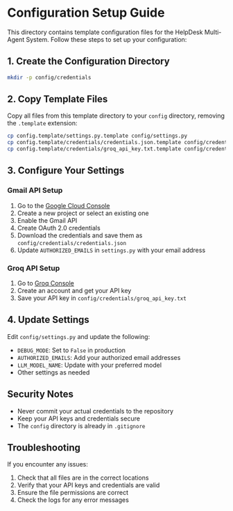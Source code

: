 # Configuration Setup Guide

This directory contains template configuration files for the HelpDesk Multi-Agent System. Follow these steps to set up your configuration:

## 1. Create the Configuration Directory

```bash
mkdir -p config/credentials
```

## 2. Copy Template Files

Copy all files from this template directory to your `config` directory, removing the `.template` extension:

```bash
cp config.template/settings.py.template config/settings.py
cp config.template/credentials/credentials.json.template config/credentials/credentials.json
cp config.template/credentials/groq_api_key.txt.template config/credentials/groq_api_key.txt
```

## 3. Configure Your Settings

### Gmail API Setup
1. Go to the [Google Cloud Console](https://console.cloud.google.com/)
2. Create a new project or select an existing one
3. Enable the Gmail API
4. Create OAuth 2.0 credentials
5. Download the credentials and save them as `config/credentials/credentials.json`
6. Update `AUTHORIZED_EMAILS` in `settings.py` with your email address

### Groq API Setup
1. Go to [Groq Console](https://console.groq.com/)
2. Create an account and get your API key
3. Save your API key in `config/credentials/groq_api_key.txt`

## 4. Update Settings

Edit `config/settings.py` and update the following:
- `DEBUG_MODE`: Set to `False` in production
- `AUTHORIZED_EMAILS`: Add your authorized email addresses
- `LLM_MODEL_NAME`: Update with your preferred model
- Other settings as needed

## Security Notes
- Never commit your actual credentials to the repository
- Keep your API keys and credentials secure
- The `config` directory is already in `.gitignore`

## Troubleshooting
If you encounter any issues:
1. Check that all files are in the correct locations
2. Verify that your API keys and credentials are valid
3. Ensure the file permissions are correct
4. Check the logs for any error messages 
